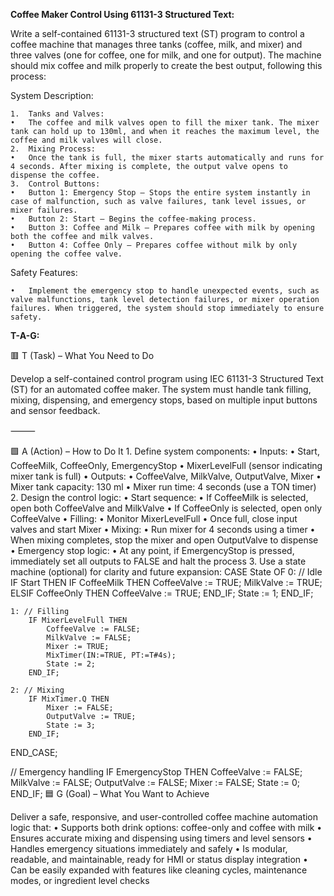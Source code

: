 **Coffee Maker Control Using 61131-3 Structured Text:**

Write a self-contained 61131-3 structured text (ST) program to control a coffee machine that manages three tanks (coffee, milk, and mixer) and three valves (one for coffee, one for milk, and one for output). The machine should mix coffee and milk properly to create the best output, following this process:

System Description:

	1.	Tanks and Valves:
	•	The coffee and milk valves open to fill the mixer tank. The mixer tank can hold up to 130ml, and when it reaches the maximum level, the coffee and milk valves will close.
	2.	Mixing Process:
	•	Once the tank is full, the mixer starts automatically and runs for 4 seconds. After mixing is complete, the output valve opens to dispense the coffee.
	3.	Control Buttons:
	•	Button 1: Emergency Stop — Stops the entire system instantly in case of malfunction, such as valve failures, tank level issues, or mixer failures.
	•	Button 2: Start — Begins the coffee-making process.
	•	Button 3: Coffee and Milk — Prepares coffee with milk by opening both the coffee and milk valves.
	•	Button 4: Coffee Only — Prepares coffee without milk by only opening the coffee valve.

Safety Features:

	•	Implement the emergency stop to handle unexpected events, such as valve malfunctions, tank level detection failures, or mixer operation failures. When triggered, the system should stop immediately to ensure safety.

**T-A-G:**

🟥 T (Task) – What You Need to Do

Develop a self-contained control program using IEC 61131-3 Structured Text (ST) for an automated coffee maker. The system must handle tank filling, mixing, dispensing, and emergency stops, based on multiple input buttons and sensor feedback.

⸻

🟩 A (Action) – How to Do It
	1.	Define system components:
	•	Inputs:
	•	Start, CoffeeMilk, CoffeeOnly, EmergencyStop
	•	MixerLevelFull (sensor indicating mixer tank is full)
	•	Outputs:
	•	CoffeeValve, MilkValve, OutputValve, Mixer
	•	Mixer tank capacity: 130 ml
	•	Mixer run time: 4 seconds (use a TON timer)
	2.	Design the control logic:
	•	Start sequence:
	•	If CoffeeMilk is selected, open both CoffeeValve and MilkValve
	•	If CoffeeOnly is selected, open only CoffeeValve
	•	Filling:
	•	Monitor MixerLevelFull
	•	Once full, close input valves and start Mixer
	•	Mixing:
	•	Run mixer for 4 seconds using a timer
	•	When mixing completes, stop the mixer and open OutputValve to dispense
	•	Emergency stop logic:
	•	At any point, if EmergencyStop is pressed, immediately set all outputs to FALSE and halt the process
	3.	Use a state machine (optional) for clarity and future expansion:
 CASE State OF
    0: // Idle
        IF Start THEN
            IF CoffeeMilk THEN
                CoffeeValve := TRUE;
                MilkValve := TRUE;
            ELSIF CoffeeOnly THEN
                CoffeeValve := TRUE;
            END_IF;
            State := 1;
        END_IF;

    1: // Filling
        IF MixerLevelFull THEN
            CoffeeValve := FALSE;
            MilkValve := FALSE;
            Mixer := TRUE;
            MixTimer(IN:=TRUE, PT:=T#4s);
            State := 2;
        END_IF;

    2: // Mixing
        IF MixTimer.Q THEN
            Mixer := FALSE;
            OutputValve := TRUE;
            State := 3;
        END_IF;
END_CASE;

// Emergency handling
IF EmergencyStop THEN
    CoffeeValve := FALSE;
    MilkValve := FALSE;
    OutputValve := FALSE;
    Mixer := FALSE;
    State := 0;
END_IF;
🟦 G (Goal) – What You Want to Achieve

Deliver a safe, responsive, and user-controlled coffee machine automation logic that:
	•	Supports both drink options: coffee-only and coffee with milk
	•	Ensures accurate mixing and dispensing using timers and level sensors
	•	Handles emergency situations immediately and safely
	•	Is modular, readable, and maintainable, ready for HMI or status display integration
	•	Can be easily expanded with features like cleaning cycles, maintenance modes, or ingredient level checks
